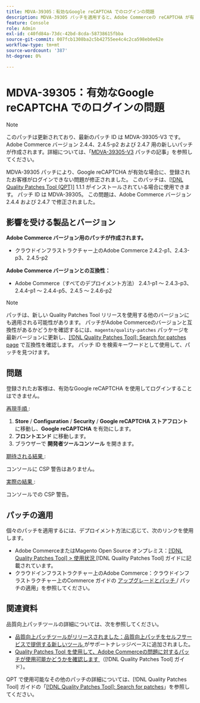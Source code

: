 ```yaml
---
title: MDVA-39305：有効なGoogle reCAPTCHA でのログインの問題
description: MDVA-39305 パッチを適用すると、Adobe Commerceの reCAPTCHA が有効になっているときに、登録されたお客様がログインできないGoogleの問題を修正できます。
feature: Console
role: Admin
exl-id: c40fd84a-73dc-42bd-8cda-58738615fbba
source-git-commit: 007fcb1308ba2c5b42755ee4c4c2ca598eb0e62e
workflow-type: tm+mt
source-wordcount: '387'
ht-degree: 0%

---
```


# MDVA-39305：有効なGoogle reCAPTCHA でのログインの問題

>[!NOTE]
>
>このパッチは更新されており、最新のパッチ ID は MDVA-39305-V3 です。 Adobe Commerce バージョン 2.4.4、2.4.5-p2 および 2.4.7 用の新しいパッチが作成されます。詳細については、「[MDVA-39305-V3](https://experienceleague.adobe.com/ja/docs/commerce-operations/tools/quality-patches-tool/patches-available-in-qpt/v1-1-58/mdva-39305-v3-login-issue-with-enabled-google-recaptcha) パッチの記事」を参照してください。

MDVA-39305 パッチにより、Google reCAPTCHA が有効な場合に、登録されたお客様がログインできない問題が修正されました。 このパッチは、[[!DNL Quality Patches Tool (QPT)]](https://experienceleague.adobe.com/ja/docs/commerce-knowledge-base/kb/announcements/commerce-announcements/magento-quality-patches-released-new-tool-to-self-serve-quality-patches) 1.1.1 がインストールされている場合に使用できます。 パッチ ID は MDVA-39305。 この問題は、Adobe Commerce バージョン 2.4.4 および 2.4.7 で修正されました。

## 影響を受ける製品とバージョン

**Adobe Commerce バージョン用のパッチが作成されます。**

* クラウドインフラストラクチャー上のAdobe Commerce 2.4.2-p1、2.4.3-p3、2.4.5-p2

**Adobe Commerce バージョンとの互換性：**

* Adobe Commerce（すべてのデプロイメント方法） 2.4.1-p1 ～ 2.4.3-p3、2.4.4-p1 ～ 2.4.4-p5、2.4.5 ～ 2.4.6-p2

>[!NOTE]
>
>パッチは、新しい Quality Patches Tool リリースを使用する他のバージョンにも適用される可能性があります。 パッチがAdobe Commerceのバージョンと互換性があるかどうかを確認するには、`magento/quality-patches` パッケージを最新バージョンに更新し、[[!DNL Quality Patches Tool]: Search for patches page](https://experienceleague.adobe.com/ja/docs/commerce-knowledge-base/kb/announcements/commerce-announcements/magento-quality-patches-released-new-tool-to-self-serve-quality-patches) で互換性を確認します。 パッチ ID を検索キーワードとして使用して、パッチを見つけます。

## 問題

登録されたお客様は、有効なGoogle reCAPTCHA を使用してログインすることはできません。

<u> 再現手順 </u>:

1. **Store** / **Configuration** / **Security** / **Google reCAPTCHA ストアフロント** に移動し、**Google reCAPTCHA** を有効にします。
1. **フロントエンド** に移動します。
1. ブラウザーで **開発者ツールコンソール** を開きます。

<u> 期待される結果 </u>:

コンソールに CSP 警告はありません。

<u> 実際の結果 </u>:

コンソールでの CSP 警告。

## パッチの適用

個々のパッチを適用するには、デプロイメント方法に応じて、次のリンクを使用します。

* Adobe CommerceまたはMagento Open Source オンプレミス：[[!DNL Quality Patches Tool] > 使用状況 ](/help/tools/quality-patches-tool/usage.md) [!DNL Quality Patches Tool] ガイドに記載されています。
* クラウドインフラストラクチャー上のAdobe Commerce：クラウドインフラストラクチャー上のCommerce ガイドの [ アップグレードとパッチ ](https://experienceleague.adobe.com/docs/commerce-cloud-service/user-guide/develop/upgrade/apply-patches.html?lang=ja)/ パッチの適用」を参照してください。

## 関連資料

品質向上パッチツールの詳細については、次を参照してください。

* [ 品質向上パッチツールがリリースされました：品質向上パッチをセルフサービスで提供する新しいツール ](https://experienceleague.adobe.com/ja/docs/commerce-knowledge-base/kb/announcements/commerce-announcements/magento-quality-patches-released-new-tool-to-self-serve-quality-patches) がサポートナレッジベースに追加されました。
* [Quality Patches Tool を使用して、Adobe Commerceの問題に対するパッチが使用可能かどうかを確認します ](/help/tools/quality-patches-tool/patches-available-in-qpt/check-patch-for-magento-issue-with-magento-quality-patches.md) （[!DNL Quality Patches Tool] ガイド）。

QPT で使用可能なその他のパッチの詳細については、[!DNL Quality Patches Tool] ガイドの「[[!DNL Quality Patches Tool]: Search for patches](https://experienceleague.adobe.com/tools/commerce-quality-patches/index.html?lang=ja)」を参照してください。
